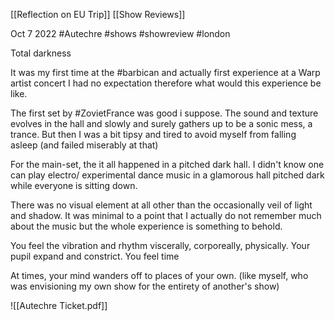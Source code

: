 [[Reflection on EU Trip]]
[[Show Reviews]]


Oct 7 2022 
#Autechre #shows #showreview
#london

Total darkness

It was my first time at the #barbican and actually first experience at a Warp artist concert
I had no expectation therefore what would this experience be like.

The first set by #ZovietFrance was good i suppose. The sound and texture evolves in the hall and slowly and surely gathers up to be a sonic mess, a trance. But then I was a bit tipsy and tired to avoid myself from falling asleep (and failed miserably at that)

For the main-set, the it all happened in a pitched dark hall. I didn't know one can play electro/ experimental dance music in a glamorous hall pitched dark while everyone is sitting down.

There was no visual element at all other than the occasionally veil of light and shadow. It was minimal to a point that I actually do not remember much about the music but the whole experience is something to behold. 

You feel the vibration and rhythm viscerally, corporeally, physically. Your pupil expand and constrict. You feel time

At times, your mind wanders off to places of your own. (like myself, who was envisioning my own show for the entirety of another's show)

![[Autechre Ticket.pdf]]

